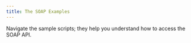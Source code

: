 ```yaml
---
title: The SOAP Examples
---
```


Navigate the sample scripts; they help you understand how to access the SOAP API.
